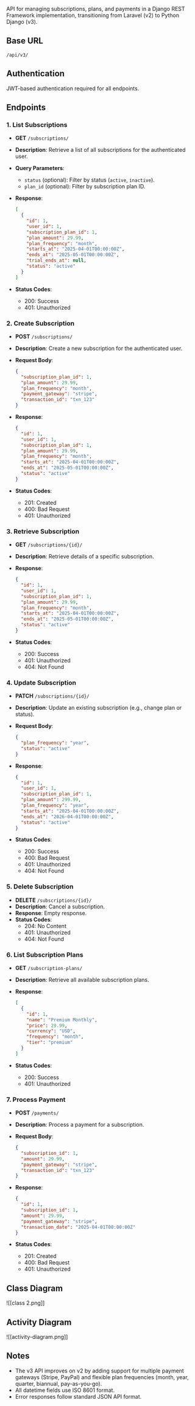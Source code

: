 API for managing subscriptions, plans, and payments in a Django REST Framework implementation, transitioning from Laravel (v2) to Python Django (v3).

## Base URL

`/api/v3/`

## Authentication

JWT-based authentication required for all endpoints.

## Endpoints

### 1. List Subscriptions

- **GET** `/subscriptions/`
- **Description**: Retrieve a list of all subscriptions for the authenticated user.
- **Query Parameters**:
    - `status` (optional): Filter by status (`active`, `inactive`).
    - `plan_id` (optional): Filter by subscription plan ID.
- **Response**:
    
    ```json
    [
      {
        "id": 1,
        "user_id": 1,
        "subscription_plan_id": 1,
        "plan_amount": 29.99,
        "plan_frequency": "month",
        "starts_at": "2025-04-01T00:00:00Z",
        "ends_at": "2025-05-01T00:00:00Z",
        "trial_ends_at": null,
        "status": "active"
      }
    ]
    ```
    
- **Status Codes**:
    - 200: Success
    - 401: Unauthorized

### 2. Create Subscription

- **POST** `/subscriptions/`
- **Description**: Create a new subscription for the authenticated user.
- **Request Body**:
    
    ```json
    {
      "subscription_plan_id": 1,
      "plan_amount": 29.99,
      "plan_frequency": "month",
      "payment_gateway": "stripe",
      "transaction_id": "txn_123"
    }
    ```
    
- **Response**:
    
    ```json
    {
      "id": 1,
      "user_id": 1,
      "subscription_plan_id": 1,
      "plan_amount": 29.99,
      "plan_frequency": "month",
      "starts_at": "2025-04-01T00:00:00Z",
      "ends_at": "2025-05-01T00:00:00Z",
      "status": "active"
    }
    ```
    
- **Status Codes**:
    - 201: Created
    - 400: Bad Request
    - 401: Unauthorized

### 3. Retrieve Subscription

- **GET** `/subscriptions/{id}/`
- **Description**: Retrieve details of a specific subscription.
- **Response**:
    
    ```json
    {
      "id": 1,
      "user_id": 1,
      "subscription_plan_id": 1,
      "plan_amount": 29.99,
      "plan_frequency": "month",
      "starts_at": "2025-04-01T00:00:00Z",
      "ends_at": "2025-05-01T00:00:00Z",
      "status": "active"
    }
    ```
    
- **Status Codes**:
    - 200: Success
    - 401: Unauthorized
    - 404: Not Found

### 4. Update Subscription

- **PATCH** `/subscriptions/{id}/`
- **Description**: Update an existing subscription (e.g., change plan or status).
- **Request Body**:
    
    ```json
    {
      "plan_frequency": "year",
      "status": "active"
    }
    ```
    
- **Response**:
    
    ```json
    {
      "id": 1,
      "user_id": 1,
      "subscription_plan_id": 1,
      "plan_amount": 299.99,
      "plan_frequency": "year",
      "starts_at": "2025-04-01T00:00:00Z",
      "ends_at": "2026-04-01T00:00:00Z",
      "status": "active"
    }
    ```
    
- **Status Codes**:
    - 200: Success
    - 400: Bad Request
    - 401: Unauthorized
    - 404: Not Found

### 5. Delete Subscription

- **DELETE** `/subscriptions/{id}/`
- **Description**: Cancel a subscription.
- **Response**: Empty response.
- **Status Codes**:
    - 204: No Content
    - 401: Unauthorized
    - 404: Not Found

### 6. List Subscription Plans

- **GET** `/subscription-plans/`
- **Description**: Retrieve all available subscription plans.
- **Response**:
    
    ```json
    [
      {
        "id": 1,
        "name": "Premium Monthly",
        "price": 29.99,
        "currency": "USD",
        "frequency": "month",
        "tier": "premium"
      }
    ]
    ```
    
- **Status Codes**:
    - 200: Success
    - 401: Unauthorized

### 7. Process Payment

- **POST** `/payments/`
- **Description**: Process a payment for a subscription.
- **Request Body**:
    
    ```json
    {
      "subscription_id": 1,
      "amount": 29.99,
      "payment_gateway": "stripe",
      "transaction_id": "txn_123"
    }
    ```
    
- **Response**:
    
    ```json
    {
      "id": 1,
      "subscription_id": 1,
      "amount": 29.99,
      "payment_gateway": "stripe",
      "transaction_date": "2025-04-01T00:00:00Z"
    }
    ```
    
- **Status Codes**:
    - 201: Created
    - 400: Bad Request
    - 401: Unauthorized

## Class Diagram
![[class 2.png]]


## Activity Diagram

![[activity-diagram.png]]

## Notes

- The v3 API improves on v2 by adding support for multiple payment gateways (Stripe, PayPal) and flexible plan frequencies (month, year, quarter, biannual, pay-as-you-go).
- All datetime fields use ISO 8601 format.
- Error responses follow standard JSON API format.